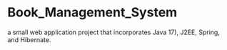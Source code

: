 # Book_Management_System
a small web application project that incorporates Java 17), J2EE, Spring, and Hibernate. 
